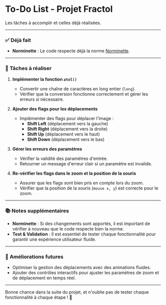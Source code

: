 # To-Do List - Projet **Fractol**

Les tâches à accomplir et celles déjà réalisées.

---

### ✅ **Déjà fait**

- **Norminette** : Le code respecte déjà la norme [Norminette](https://github.com/42School/norminette).

---

### 🚧 **Tâches à réaliser**

1. **Implémenter la fonction `atol()`**  
   - Convertir une chaîne de caractères en long entier (`long`).
   - Vérifier que la conversion fonctionne correctement et gérer les erreurs si nécessaire.

2. **Ajouter des flags pour les déplacements**  
   - Implémenter des flags pour déplacer l'image :  
     - **Shift Left** (déplacement vers la gauche)  
     - **Shift Right** (déplacement vers la droite)  
     - **Shift Up** (déplacement vers le haut)  
     - **Shift Down** (déplacement vers le bas)

3. **Gérer les erreurs des paramètres**  
   - Vérifier la validité des paramètres d'entrée.
   - Retourner un message d'erreur clair si un paramètre est invalide.

4. **Re-vérifier les flags dans le zoom et la position de la souris**  
   - Assurer que les flags sont bien pris en compte lors du zoom.
   - Vérifier que la position de la souris (`mouse x, y`) est correcte pour le zoom.

---

### 📚 **Notes supplémentaires**

- **Norminette** : Si des changements sont apportés, il est important de vérifier à nouveau que le code respecte bien la norme.
- **Test & Validation** : Il est essentiel de tester chaque fonctionnalité pour garantir une expérience utilisateur fluide.

---

### 🎨 **Améliorations futures**

- Optimiser la gestion des déplacements avec des animations fluides.
- Ajouter des contrôles interactifs pour ajuster les paramètres de zoom et de déplacement en temps réel.

---

Bonne chance dans la suite du projet, et n'oublie pas de tester chaque fonctionnalité à chaque étape ! 🚀
